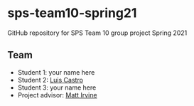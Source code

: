 # sps-team10-spring21
GitHub repository for SPS Team 10 group project Spring 2021

## Team
* Student 1: your name here
* Student 2: [Luis Castro](https://github.com/castroluis2768)
* Student 3: your name here
* Project advisor: [Matt Irvine](https://github.com/MattIrv)